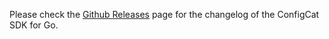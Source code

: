 Please check the [Github Releases](https://github.com/configcat/go-sdk/releases) page for the changelog of the ConfigCat SDK for Go.